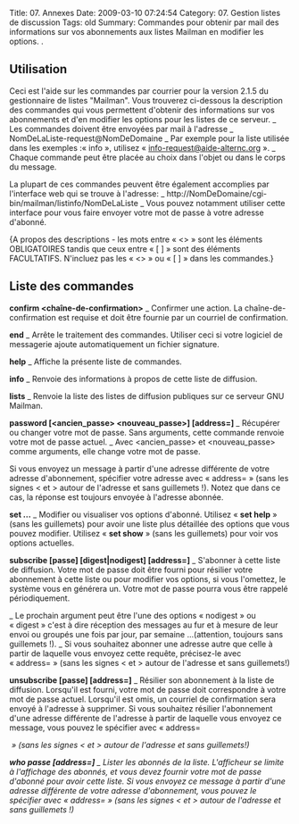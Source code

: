 Title: 07. Annexes 
Date: 2009-03-10 07:24:54
Category: 07. Gestion listes de discussion
Tags: old
Summary: Commandes pour obtenir par mail des informations sur vos abonnements aux listes Mailman en modifier les options. . 

## Utilisation
Ceci est l'aide sur les commandes par courrier pour la version 2.1.5 du gestionnaire de listes "Mailman".  Vous trouverez ci-dessous la description des commandes qui vous permettent d'obtenir des informations sur vos abonnements et d'en modifier les options pour les listes de ce serveur. 
_ Les commandes doivent être envoyées par mail à l'adresse 
_ NomDeLaListe-request@NomDeDomaine
_ Par exemple pour la liste utilisée dans les exemples :« info », utilisez 
« info-request@aide-alternc.org ». 
_ Chaque commande peut être placée au choix dans l'objet ou dans le corps du message. 
  
La plupart de ces commandes peuvent être également accomplies par l'interface web qui se trouve à l'adresse:
_    http://NomDeDomaine/cgi-bin/mailman/listinfo/NomDeLaListe
_ Vous pouvez notamment utiliser cette interface pour vous faire envoyer votre mot de passe à votre adresse d'abonné. 

{A propos des descriptions -  les mots entre « <> » sont les éléments OBLIGATOIRES tandis que ceux entre « [ ] » sont des éléments FACULTATIFS. 
N'incluez pas les « <> » ou « [ ] » dans les commandes.}


## Liste des commandes
 
**confirm <chaîne-de-confirmation>**
_ Confirmer une action. La chaîne-de-confirmation est requise et doit être fournie par un courriel de confirmation.

**end**
_ Arrête le traitement des commandes. Utiliser ceci si votre logiciel de messagerie ajoute automatiquement un fichier signature.

**help**
_ Affiche la présente liste de commandes.

**info**
_ Renvoie des informations à propos de cette liste de diffusion.

**lists**
_ Renvoie la liste des listes de diffusion publiques sur ce serveur GNU Mailman.

**password [<ancien_passe> <nouveau_passe>] [address=<adresse>]**
_ Récupérer ou changer votre mot de passe. Sans arguments, cette commande renvoie votre mot de passe actuel.
_ Avec <ancien_passe> et <nouveau_passe> comme arguments, elle change votre mot de passe.

Si vous envoyez un message à partir d'une adresse différente de votre adresse d'abonnement, spécifier votre adresse avec « address=<adresse> » (sans les signes < et > autour de l'adresse et sans guillemets !). Notez que dans ce cas, la réponse est toujours envoyée à l'adresse abonnée.


**set ...**
_ Modifier ou visualiser vos options d'abonné.
Utilisez « **set help** » (sans les guillemets) pour avoir une liste plus détaillée des options que vous pouvez modifier.
Utilisez « **set show** » (sans les guillemets) pour voir vos options actuelles.

**subscribe [passe] [digest|nodigest] [address=<adresse>]**
_ S'abonner à cette liste de diffusion. Votre mot de passe doit être fourni pour résilier votre abonnement à cette liste ou pour modifier vos options, si vous l'omettez, le système vous en générera un. Votre mot de passe pourra vous être rappelé périodiquement.

_ Le prochain argument peut être l'une des options « nodigest » ou « digest » c'est à dire réception des messages au fur et à mesure de leur envoi ou groupés une fois par jour, par semaine ...(attention, toujours sans guillemets !).
_ Si vous souhaitez abonner une adresse autre que celle à partir de laquelle vous envoyez cette requête, précisez-le avec « address=<adresse> » (sans les signes < et > autour de l'adresse et sans guillemets!)

**unsubscribe [passe] [address=<adresse>]**
_ Résilier son abonnement à la liste de diffusion. Lorsqu'il est fourni, votre mot de passe doit correspondre à votre mot de passe actuel. Lorsqu'il est omis, un courriel de confirmation sera envoyé à l'adresse à supprimer. Si vous souhaitez résilier l'abonnement d'une adresse différente de l'adresse à partir de laquelle vous envoyez ce message, vous pouvez le spécifier avec « address=<address> » (sans les signes < et > autour de l'adresse et sans guillemets!)

**who passe [address=<adresse>]**
_ Lister les abonnés de la liste. L'afficheur se limite à l'affichage des abonnés, et vous devez fournir votre mot de passe d'abonné pour avoir cette liste. Si vous envoyez ce message à partir d'une adresse différente de votre adresse d'abonnement, vous pouvez le spécifier avec « address=<adresse> » (sans les signes < et > autour de l'adresse et sans guillemets !)



